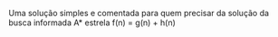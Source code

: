 Uma solução simples e comentada para quem precisar da solução
da busca informada A* estrela f(n) = g(n) + h(n)
